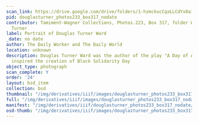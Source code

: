 ```yaml
---
scan_link: https://drive.google.com/drive/folders/1-hzmckucCqxLLCdYx0a103KQH73ZWk3g
pid: douglasturner_photos233_box317_nodate
contributor: Tamiment-Wagner Collections, Photos.223, Box 317, folder Ward, Douglas
  Turner
label: Portrait of Douglas Turner Ward
_date: no date
author: The Daily Worker and The Daily World
location: unknown
description: Douglas Turner Ward was the author of the play "A Day of Absence" which
  inspired the creation of Black Solidarity Day
object_type: photograph
scan_complete: Y
order: '24'
layout: bsd_item
collection: bsd
thumbnail: "/img/derivatives/iiif/images/douglasturner_photos233_box317_nodate/full/250,/0/default.jpg"
full: "/img/derivatives/iiif/images/douglasturner_photos233_box317_nodate/full/1140,/0/default.jpg"
manifest: "/img/derivatives/iiif/douglasturner_photos233_box317_nodate/manifest.json"
osd-thumb: "/img/derivatives/iiif/images/douglasturner_photos233_box317_nodate/full/375,/0/default.jpg"
---
```

